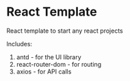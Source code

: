 # React Template

React template to start any react projects

Includes:

1. antd - for the UI library
2. react-router-dom - for routing
3. axios - for API calls
